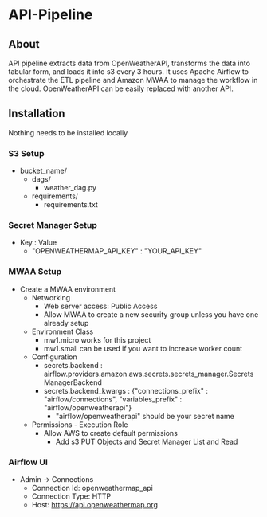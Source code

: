 # API-Pipeline
## About
API pipeline extracts data from OpenWeatherAPI, transforms the data into tabular form, and loads it into s3 every 3 hours. It uses Apache Airflow to orchestrate the ETL pipeline and Amazon MWAA to manage the workflow in the cloud.
OpenWeatherAPI can be easily replaced with another API. 
## Installation
Nothing needs to be installed locally
### S3 Setup
- bucket_name/
  - dags/
    - weather_dag.py
  - requirements/
    - requirements.txt
### Secret Manager Setup
* Key : Value
  * "OPENWEATHERMAP_API_KEY" : "YOUR_API_KEY"
### MWAA Setup
- Create a MWAA environment
  - Networking
    - Web server access: Public Access
    - Allow MWAA to create a new security group unless you have one already setup
  - Environment Class
    - mw1.micro works for this project
    - mw1.small can be used if you want to increase worker count
  - Configuration
    - secrets.backend : airflow.providers.amazon.aws.secrets.secrets_manager.SecretsManagerBackend
    - secrets.backend_kwargs : {"connections_prefix" : "airflow/connections", "variables_prefix" : "airflow/openweatherapi"}
      - "airflow/openweatherapi" should be your secret name
  - Permissions - Execution Role
    - Allow AWS to create default permissions
      - Add s3 PUT Objects and Secret Manager List and Read
  
### Airflow UI
  - Admin -> Connections
    - Connection Id: openweathermap_api
    - Connection Type: HTTP
    - Host: https://api.openweathermap.org
